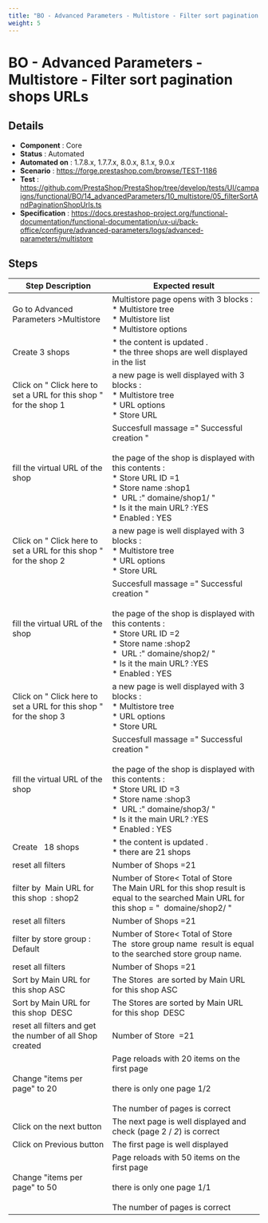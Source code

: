 ```yaml
---
title: "BO - Advanced Parameters - Multistore - Filter sort pagination shops URLs"
weight: 5
---
```


# BO - Advanced Parameters - Multistore - Filter sort pagination shops URLs
## Details
* **Component** : Core
* **Status** : Automated
* **Automated on** : 1.7.8.x, 1.7.7.x, 8.0.x, 8.1.x, 9.0.x
* **Scenario** : https://forge.prestashop.com/browse/TEST-1186
* **Test** : https://github.com/PrestaShop/PrestaShop/tree/develop/tests/UI/campaigns/functional/BO/14_advancedParameters/10_multistore/05_filterSortAndPaginationShopUrls.ts
* **Specification** : https://docs.prestashop-project.org/functional-documentation/functional-documentation/ux-ui/back-office/configure/advanced-parameters/logs/advanced-parameters/multistore

## Steps
| Step Description | Expected result |
| ----- | ----- |
| Go to Advanced Parameters >Multistore | Multistore page opens with 3 blocks : <br> * Multistore tree <br> * Multistore list <br> * Multistore options |
| Create 3 shops | * the content is updated .<br> * the three shops are well displayed in the list |
| Click on " Click here to set a URL for this shop " for the shop 1 | a new page is well displayed with 3 blocks : <br> * Multistore tree <br> * URL options <br> * Store URL |
| fill the virtual URL of the shop | Succesfull massage =" Successful creation "<br><br>the page of the shop is displayed with this contents :<br> * Store URL ID =1<br> * Store name :shop1<br> *  URL :" domaine/shop1/ "<br> * Is it the main URL? :YES <br> * Enabled : YES |
| Click on " Click here to set a URL for this shop " for the shop 2 | a new page is well displayed with 3 blocks : <br> * Multistore tree <br> * URL options <br> * Store URL |
| fill the virtual URL of the shop | Succesfull massage =" Successful creation "<br><br>the page of the shop is displayed with this contents :<br> * Store URL ID =2<br> * Store name :shop2<br> *  URL :" domaine/shop2/ "<br> * Is it the main URL? :YES <br> * Enabled : YES |
| Click on " Click here to set a URL for this shop " for the shop 3 | a new page is well displayed with 3 blocks : <br> * Multistore tree <br> * URL options <br> * Store URL |
| fill the virtual URL of the shop | Succesfull massage =" Successful creation "<br><br>the page of the shop is displayed with this contents :<br> * Store URL ID =3<br> * Store name :shop3<br> *  URL :" domaine/shop3/ "<br> * Is it the main URL? :YES <br> * Enabled : YES |
| Create   18 shops | * the content is updated .<br> * there are 21 shops |
| reset all filters | Number of Shops =21 |
| filter by  Main URL for this shop  : shop2 | Number of Store< Total of Store<br>The Main URL for this shop result is equal to the searched Main URL for this shop = "  domaine/shop2/ " |
| reset all filters | Number of Shops =21 |
| filter by store group : Default | Number of Store< Total of Store<br>The  store group name  result is equal to the searched store group name. |
| reset all filters | Number of Shops =21 |
| Sort by Main URL for this shop ASC | The Stores  are sorted by Main URL for this shop ASC |
| Sort by Main URL for this shop  DESC | The Stores are sorted by Main URL for this shop  DESC |
| reset all filters and get the number of all Shop  created | Number of Store  =21 |
| Change "items per page" to 20 | Page reloads with 20 items on the first page<br><br>there is only one page 1/2<br><br>The number of pages is correct |
| Click on the next button | The next page is well displayed and check (page 2 / *2*) is correct |
| Click on Previous button | The first page is well displayed |
| Change "items per page" to 50 | Page reloads with 50 items on the first page<br><br>there is only one page 1/1<br><br>The number of pages is correct |
